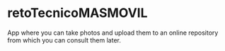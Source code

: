 # retoTecnicoMASMOVIL
App where you can take photos and upload them to an online repository from which you can consult them later.
